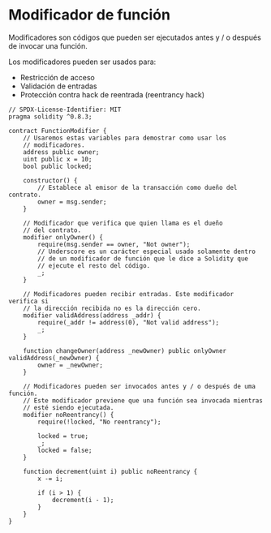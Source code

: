 # Modificador de función

Modificadores son códigos que pueden ser ejecutados antes y / o después de invocar una función.

Los modificadores pueden ser usados para:

* Restricción de acceso
* Validación de entradas
* Protección contra hack de reentrada (reentrancy hack)

```solidity
// SPDX-License-Identifier: MIT
pragma solidity ^0.8.3;

contract FunctionModifier {
    // Usaremos estas variables para demostrar como usar los
    // modificadores.
    address public owner;
    uint public x = 10;
    bool public locked;

    constructor() {
        // Establece al emisor de la transacción como dueño del contrato.
        owner = msg.sender;
    }

    // Modificador que verifica que quien llama es el dueño 
    // del contrato.
    modifier onlyOwner() {
        require(msg.sender == owner, "Not owner");
        // Underscore es un carácter especial usado solamente dentro
        // de un modificador de función que le dice a Solidity que
        // ejecute el resto del código.
        _;
    }

    // Modificadores pueden recibir entradas. Este modificador verifica si
    // la dirección recibida no es la dirección cero.
    modifier validAddress(address _addr) {
        require(_addr != address(0), "Not valid address");
        _;
    }

    function changeOwner(address _newOwner) public onlyOwner validAddress(_newOwner) {
        owner = _newOwner;
    }

    // Modificadores pueden ser invocados antes y / o después de uma función.
    // Este modificador previene que una función sea invocada mientras
    // esté siendo ejecutada.
    modifier noReentrancy() {
        require(!locked, "No reentrancy");

        locked = true;
        _;
        locked = false;
    }

    function decrement(uint i) public noReentrancy {
        x -= i;

        if (i > 1) {
            decrement(i - 1);
        }
    }
}
```

